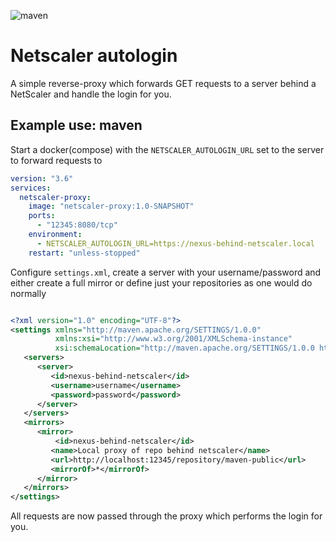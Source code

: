 ![maven](https://github.com/pvanassen/netscaler-autologin/actions/workflows/main.yml/badge.svg)

# Netscaler autologin

A simple reverse-proxy which forwards GET requests to a server behind a NetScaler and handle the login for you. 

## Example use: maven

Start a docker(compose) with the `NETSCALER_AUTOLOGIN_URL` set to the server to forward requests to

```yaml
version: "3.6"
services:
  netscaler-proxy:
    image: "netscaler-proxy:1.0-SNAPSHOT"
    ports:
      - "12345:8080/tcp"
    environment:
      - NETSCALER_AUTOLOGIN_URL=https://nexus-behind-netscaler.local
    restart: "unless-stopped"
```

Configure `settings.xml`, create a server with your username/password and either create a full mirror or define just your repositories as one would do normally
```xml

<?xml version="1.0" encoding="UTF-8"?>
<settings xmlns="http://maven.apache.org/SETTINGS/1.0.0"
          xmlns:xsi="http://www.w3.org/2001/XMLSchema-instance"
          xsi:schemaLocation="http://maven.apache.org/SETTINGS/1.0.0 http://maven.apache.org/xsd/settings-1.0.0.xsd">
   <servers>
      <server>
         <id>nexus-behind-netscaler</id>
         <username>username</username>
         <password>password</password>
      </server>
   </servers>
   <mirrors>
      <mirror>
          <id>nexus-behind-netscaler</id>
         <name>Local proxy of repo behind netscaler</name>
         <url>http://localhost:12345/repository/maven-public</url>
         <mirrorOf>*</mirrorOf>
      </mirror>
   </mirrors>
</settings>
```

All requests are now passed through the proxy which performs the login for you. 
